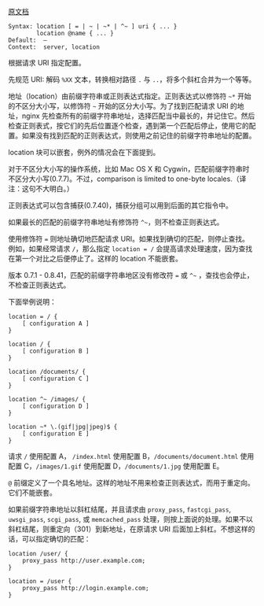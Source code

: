 [原文档](http://nginx.org/en/docs/http/ngx_http_core_module.html#location)

```
Syntax: location [ = | ~ | ~* | ^~ ] uri { ... }
        location @name { ... }
Default:  —
Context:  server, location
```

根据请求 URI 指定配置。

先规范 URI: 解码 `%XX` 文本，转换相对路径 `.` 与 `..`，将多个斜杠合并为一个等等。

地址（location）由前缀字符串或正则表达式指定。正则表达式以修饰符 `~*` 开始的不区分大小写，以修饰符 `~` 开始的区分大小写。为了找到匹配请求 URI 的地址，nginx 先检查所有的前缀字符串地址，选择匹配当中最长的，并记住它。然后检查正则表式，按它们的先后位置逐个检查，遇到第一个匹配后停止，使用它的配置。如果没有找到匹配的正则表达式，则使用之前记住的前缀字符串地址的配置。

location 块可以嵌套，例外的情况会在下面提到。

对于不区分大小写的操作系统，比如 Mac OS X 和 Cygwin，匹配前缀字符串时不区分大小写(0.7.7)。不过，comparison is limited to one-byte locales.（译注：这句不大明白。）

正则表达式可以包含捕获(0.7.40)，捕获分组可以用到后面的其它指令中。

如果最长的匹配的前缀字符串地址有修饰符 `^~`，则不检查正则表达式。

使用修饰符 `=` 则地址确切地匹配请求 URI。如果找到确切的匹配，则停止查找。例如，如果经常请求 `/`，那么指定 `location = /` 会提高请求处理速度，因为查找在第一个对比之后便停止了。这样的 location 不能嵌套。

版本 0.7.1 - 0.8.41，匹配的前缀字符串地区没有修改符 `=` 或 `^~` ，查找也会停止，不检查正则表达式。

下面举例说明：

```nginx
location = / {
    [ configuration A ]
}

location / {
    [ configuration B ]
}

location /documents/ {
    [ configuration C ]
}

location ^~ /images/ {
    [ configuration D ]
}

location ~* \.(gif|jpg|jpeg)$ {
    [ configuration E ]
}
```

请求 `/` 使用配置 A， `/index.html` 使用配置 B，`/documents/document.html` 使用配置 C，`/images/1.gif` 使用配置 D，`/documents/1.jpg` 使用配置 E。

`@` 前缀定义了一个具名地址。这样的地址不用来检查正则表达式，而用于重定向。它们不能嵌套。

如果前缀字符串地址以斜杠结尾，并且请求由 `proxy_pass`, `fastcgi_pass`, `uwsgi_pass`, `scgi_pass`, 或 `memcached_pass` 处理，则按上面说的处理。如果不以斜杠结尾，则重定向（301）到新地址，在原请求 URI 后面加上斜杠。不想这样的话，可以指定确切的匹配：

```nginx
location /user/ {
    proxy_pass http://user.example.com;
}

location = /user {
    proxy_pass http://login.example.com;
}
```

